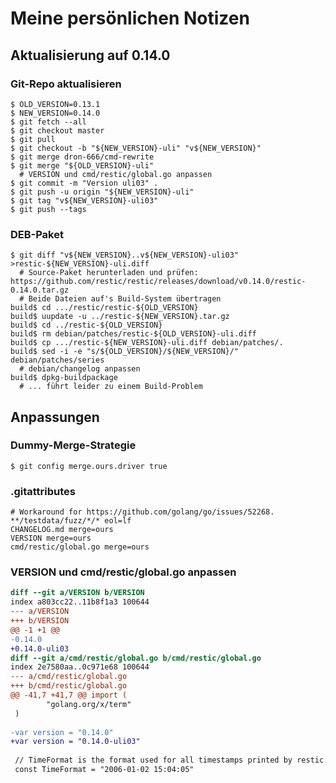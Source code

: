 Meine persönlichen Notizen
==========================

Aktualisierung auf 0.14.0
-------------------------

### Git-Repo aktualisieren

```
$ OLD_VERSION=0.13.1
$ NEW_VERSION=0.14.0
$ git fetch --all
$ git checkout master
$ git pull
$ git checkout -b "${NEW_VERSION}-uli" "v${NEW_VERSION}"
$ git merge dron-666/cmd-rewrite
$ git merge "${OLD_VERSION}-uli"
  # VERSION und cmd/restic/global.go anpassen
$ git commit -m "Version uli03" .
$ git push -u origin "${NEW_VERSION}-uli"
$ git tag "v${NEW_VERSION}-uli03"
$ git push --tags
```

### DEB-Paket

```
$ git diff "v${NEW_VERSION}..v${NEW_VERSION}-uli03" >restic-${NEW_VERSION}-uli.diff
  # Source-Paket herunterladen und prüfen: https://github.com/restic/restic/releases/download/v0.14.0/restic-0.14.0.tar.gz
  # Beide Dateien auf's Build-System übertragen
build$ cd .../restic/restic-${OLD_VERSION}
build$ uupdate -u ../restic-${NEW_VERSION}.tar.gz
build$ cd ../restic-${OLD_VERSION}
build$ rm debian/patches/restic-${OLD_VERSION}-uli.diff
build$ cp .../restic-${NEW_VERSION}-uli.diff debian/patches/.
build$ sed -i -e "s/${OLD_VERSION}/${NEW_VERSION}/" debian/patches/series
  # debian/changelog anpassen
build$ dpkg-buildpackage
  # ... führt leider zu einem Build-Problem
```

Anpassungen
-----------

### Dummy-Merge-Strategie

```
$ git config merge.ours.driver true
```

### .gitattributes

```
# Workaround for https://github.com/golang/go/issues/52268.
**/testdata/fuzz/*/* eol=lf
CHANGELOG.md merge=ours
VERSION merge=ours
cmd/restic/global.go merge=ours
```

### VERSION und cmd/restic/global.go anpassen

```diff
diff --git a/VERSION b/VERSION
index a803cc22..11b8f1a3 100644
--- a/VERSION
+++ b/VERSION
@@ -1 +1 @@
-0.14.0
+0.14.0-uli03
diff --git a/cmd/restic/global.go b/cmd/restic/global.go
index 2e7580aa..0c971e68 100644
--- a/cmd/restic/global.go
+++ b/cmd/restic/global.go
@@ -41,7 +41,7 @@ import (
        "golang.org/x/term"
 )
 
-var version = "0.14.0"
+var version = "0.14.0-uli03"
 
 // TimeFormat is the format used for all timestamps printed by restic.
 const TimeFormat = "2006-01-02 15:04:05"
```
